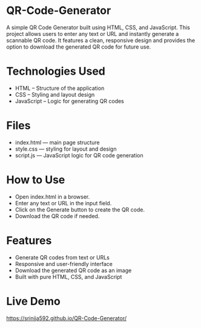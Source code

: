 # QR-Code-Generator

A simple QR Code Generator built using HTML, CSS, and JavaScript. This project allows users to enter any text or URL and instantly generate a scannable QR code. It features a clean, responsive design and provides the option to download the generated QR code for future use.

# Technologies Used

- HTML – Structure of the application
- CSS – Styling and layout design
- JavaScript – Logic for generating QR codes

# Files

- index.html — main page structure
- style.css — styling for layout and design
- script.js — JavaScript logic for QR code generation

# How to Use

- Open index.html in a browser.
- Enter any text or URL in the input field.
- Click on the Generate button to create the QR code.
- Download the QR code if needed.

# Features

- Generate QR codes from text or URLs
- Responsive and user-friendly interface
- Download the generated QR code as an image
- Built with pure HTML, CSS, and JavaScript

# Live Demo

https://srinija592.github.io/QR-Code-Generator/
